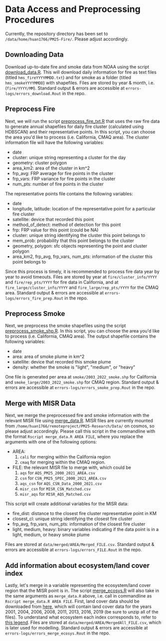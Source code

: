 # Data Access and Preprocessing Procedures

Currently, the repository directory has been set to `/data/home/huan1766/PM25-Fire/`. Please adjust accordingly.

## Downloading Data

Download up-to-date fire and smoke data from NOAA using the script [download_data.R](https://github.com/cindyellow/PM25-Fire/blob/main/r-scripts/download_data.R). This will download daily information for fire as text files (titled `hms_fireYYYYMMDD.txt`) and for smoke as a folder (titled `hms_smokeYYYYMMDD`) with shapefiles. Files are stored by year & month, i.e. (`fire/YYYY/MM`). Standard output & errors are accessible at `errors-logs/errors_download.Rout` in the repo.

## Preprocess Fire

Next, we will run the script [preprocess_fire_txt.R](https://github.com/cindyellow/PM25-Fire/blob/main/r-scripts/preprocess_fire_txt.R) that uses the raw fire data to generate annual shapefiles for daily fire cluster (calculated using HDBSCAN) and their representative points. In this script, you can choose the area you'd like to process (i.e. California, CMAQ area). The cluster information file will have the following variables:
- date
- cluster: unique string representing a cluster for the day
- geometry: cluster polygon
- area_km2: area of the cluster in km^2
- frp_avg: FRP average for fire points in the cluster
- frp_vars: FRP variance for fire points in the cluster
- num_pts: number of fire points in the cluster

The representative points file contains the following variables:
- date
- longitude, latitude: location of the representative point for a particular fire cluster
- satellite: device that recorded this point
- method_of_detect: method of detection for this point
- frp: FRP value for this point (could be NA)
- cluster: unique string identifying the cluster this point belongs to
- mem_prob: probability that this point belongs to the cluster
- geometry, polygon: sfc objects representing the point and cluster polygon
- area_km2, frp_avg, frp_vars, num_pts: information of the cluster this point belongs to

Since this process is timely, it is recommended to process fire data year by year to avoid timeouts. Files are stored by year at `fire/cluster_info/YYYY` and `fire/rep_pts/YYYY` for fire data in California, and at `fire_large/cluster_info/YYYY` and `fire_large/rep_pts/YYYY` for the CMAQ area. Standard output & errors are accessible at `errors-logs/errors_fire_prep.Rout` in the repo.

## Preprocess Smoke

Next, we preprocess the smoke shapefiles using the script [preprocess_smoke_shp.R](https://github.com/cindyellow/PM25-Fire/blob/main/r-scripts/preprocess_smoke_shp.R). In this script, you can choose the area you'd like to process (i.e. California, CMAQ area). The output shapefile contains the following variables:
- date
- area: area of smoke plume in km^2 
- satellite: device that recorded this smoke plume
- density: whether the smoke is "light", "medium", or "heavy"

One file is generated per area at `smoke/2003_2022_smoke.shp` for California and `smoke_large/2003_2022_smoke.shp` for CMAQ region. Standard output & errors are accessible at `errors-logs/errors_smoke_prep.Rout` in the repo.

## Merge with MISR Data

Next, we merge the preprocessed fire and smoke information with the relevant MISR file using [merge_data.R](https://github.com/cindyellow/PM25-Fire/blob/main/r-scripts/merge_data.R). MISR files are currently mounted from `/home/huan1766/remoteproject/PM25-Research/Data/` on cosmos, so please adjust accordingly. Please call this script in the commandline with the format `Rscript merge_data.R AREA FILE`, where you replace the arguments with one of the following options:
- AREA: 
    1. `cali` for merging within the California region
    2. `cmaq` for merging within the CMAQ region.
- FILE: the relevant MISR file to merge with, which could be 
    1. `aqs` for `AQS_PM25_2000_2021_AREA.csv`
    2. `csn` for `CSN_PM25_SPEC_2000_2021_AREA.csv`
    3. `aqs_csn` for `AQS_CSN_Data_2000_2021.csv`
    4. `misr_csn` for `MISR_CSN_Matched.csv`
    5. `misr_aqs` for `MISR_AQS_Matched.csv`

This script will create additional variables for the MISR data:
- fire_dist: distance to the closest fire cluster representative point in KM
- closest_cl: unique string identifying the closest fire cluster
- frp_avg, frp_vars, num_pts: information of the closest fire cluster
- light, medium, heavy: binary variables indicating if the data point is in a light, medium, or heavy smoke plume

Files are stored at `data/merged/AREA/Merged_FILE.csv`. Standard output & errors are accessible at `errors-logs/errors_FILE.Rout` in the repo.

## Add information about ecosystem/land cover index

Lastly, let's merge in a variable representing the ecosystem/land cover region that the MISR point is in. The script [merge_ecosys.R](https://github.com/cindyellow/PM25-Fire/blob/main/r-scripts/merge_ecosys.R) will also take in the same arguments as `merge_data.R` above, i.e. call in commandline as `Rscript merge_data.R AREA FILE`. First, land cover data should be downloaded from [here](https://www.mrlc.gov/data/nlcd-land-cover-conus-all-years), which will contain land cover data for the years 2001, 2004, 2006, 2008, 2011, 2013, 2016, 2019 (be sure to unzip all of the files). To understand what ecosystem each index corresponds to, refer to [this legend](https://www.mrlc.gov/data/legends/national-land-cover-database-class-legend-and-description). Files are stored at `data/merged/AREA/MergedAll_FILE.csv`, which is later used for modelling. Standard output & errors are accessible at `errors-logs/errors_merge_ecosys.Rout` in the repo.

